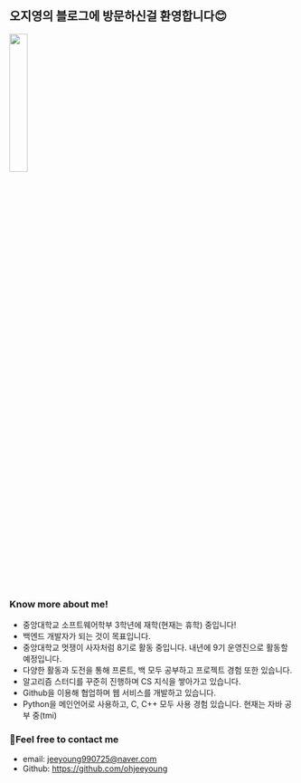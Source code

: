 ## 오지영의 블로그에 방문하신걸 환영합니다😊

<img src="https://user-images.githubusercontent.com/62995632/95622857-451cc500-0aaf-11eb-96df-b914c5dcd21e.jpeg"  width="25%" height="25%">

### Know more about me!
- 중앙대학교 소프트웨어학부 3학년에 재학(현재는 휴학) 중입니다!
- 백엔드 개발자가 되는 것이 목표입니다.
- 중앙대학교 멋쟁이 사자처럼 8기로 활동 중입니다. 내년에 9기 운영진으로 활동할 예정입니다.
- 다양한 활동과 도전을 통해 프론트, 백 모두 공부하고 프로젝트 경험 또한 있습니다.
- 알고리즘 스터디를 꾸준히 진행하며 CS 지식을 쌓아가고 있습니다.
- Github을 이용해 협업하며 웹 서비스를 개발하고 있습니다.
- Python을 메인언어로 사용하고, C, C++ 모두 사용 경험 있습니다. 현재는 자바 공부 중(tmi)


### 🙌Feel free to contact me
- email: jeeyoung990725@naver.com
- Github: https://github.com/ohjeeyoung
